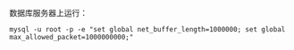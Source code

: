 数据库服务器上运行：

```
mysql -u root -p -e "set global net_buffer_length=1000000; set global max_allowed_packet=1000000000;"
```


